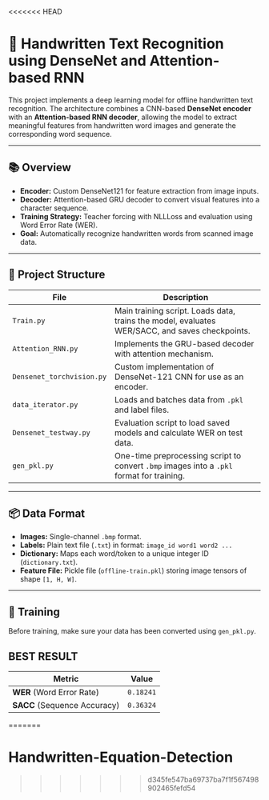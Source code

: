 <<<<<<< HEAD
# 📝 Handwritten Text Recognition using DenseNet and Attention-based RNN

This project implements a deep learning model for offline handwritten text recognition. The architecture combines a CNN-based **DenseNet encoder** with an **Attention-based RNN decoder**, allowing the model to extract meaningful features from handwritten word images and generate the corresponding word sequence.

---

## 📚 Overview

- **Encoder:** Custom DenseNet121 for feature extraction from image inputs.
- **Decoder:** Attention-based GRU decoder to convert visual features into a character sequence.
- **Training Strategy:** Teacher forcing with NLLLoss and evaluation using Word Error Rate (WER).
- **Goal:** Automatically recognize handwritten words from scanned image data.

---

## 🏁 Project Structure

| File | Description |
|------|-------------|
| `Train.py` | Main training script. Loads data, trains the model, evaluates WER/SACC, and saves checkpoints. |
| `Attention_RNN.py` | Implements the GRU-based decoder with attention mechanism. |
| `Densenet_torchvision.py` | Custom implementation of DenseNet-121 CNN for use as an encoder. |
| `data_iterator.py` | Loads and batches data from `.pkl` and label files. |
| `Densenet_testway.py` | Evaluation script to load saved models and calculate WER on test data. |
| `gen_pkl.py` | One-time preprocessing script to convert `.bmp` images into a `.pkl` format for training. |

---

## 📦 Data Format

- **Images:** Single-channel `.bmp` format.
- **Labels:** Plain text file (`.txt`) in format: `image_id word1 word2 ...`
- **Dictionary:** Maps each word/token to a unique integer ID (`dictionary.txt`).
- **Feature File:** Pickle file (`offline-train.pkl`) storing image tensors of shape `[1, H, W]`.

---

## 🧪 Training

Before training, make sure your data has been converted using `gen_pkl.py`.
## BEST RESULT
| Metric                       | Value     |
| ---------------------------- | --------- |
| **WER** (Word Error Rate)    | `0.18241` |
| **SACC** (Sequence Accuracy) | `0.36324` |

=======
# Handwritten-Equation-Detection
>>>>>>> d345fe547ba69737ba7f1f567498902465fefd54
